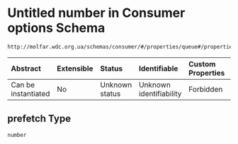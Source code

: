 # Untitled number in Consumer options Schema

```txt
http://molfar.wdc.org.ua/schemas/consumer/#/properties/queue#/properties/queue/properties/options/properties/prefetch
```



| Abstract            | Extensible | Status         | Identifiable            | Custom Properties | Additional Properties | Access Restrictions | Defined In                                                                |
| :------------------ | :--------- | :------------- | :---------------------- | :---------------- | :-------------------- | :------------------ | :------------------------------------------------------------------------ |
| Can be instantiated | No         | Unknown status | Unknown identifiability | Forbidden         | Allowed               | none                | [consumer.schema.json*](json/consumer.schema.json "open original schema") |

## prefetch Type

`number`
